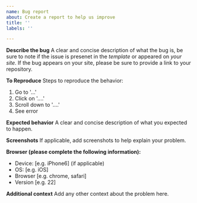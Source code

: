 ```yaml
---
name: Bug report
about: Create a report to help us improve
title: ''
labels: ''

---
```


**Describe the bug**
A clear and concise description of what the bug is, be sure to note if the issue is presenet in the *template* or appeared on *your site*. If the bug appears on your site, please be sure to provide a link to your repository.

**To Reproduce**
Steps to reproduce the behavior:
1. Go to '...'
2. Click on '....'
3. Scroll down to '....'
4. See error

**Expected behavior**
A clear and concise description of what you expected to happen.

**Screenshots**
If applicable, add screenshots to help explain your problem.

**Browser (please complete the following information):**
 - Device: [e.g. iPhone6] (if applicable)
 - OS: [e.g. iOS]
 - Browser [e.g. chrome, safari]
 - Version [e.g. 22]

**Additional context**
Add any other context about the problem here.

